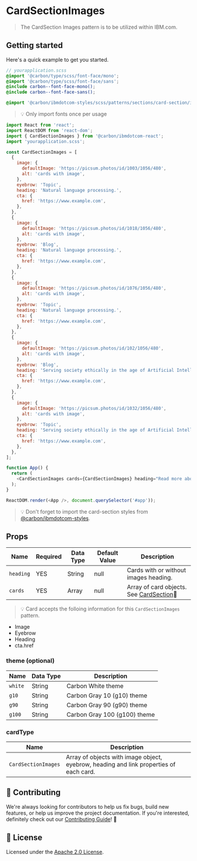 # CardSectionImages

> The CardSection Images pattern is to be utilized within IBM.com.

## Getting started

Here's a quick example to get you started.

```scss
// yourapplication.scss
@import '@carbon/type/scss/font-face/mono';
@import '@carbon/type/scss/font-face/sans';
@include carbon--font-face-mono();
@include carbon--font-face-sans();

@import '@carbon/ibmdotcom-styles/scss/patterns/sections/card-section/index';
```

> 💡 Only import fonts once per usage

```javascript
import React from 'react';
import ReactDOM from 'react-dom';
import { CardSectionImages } from '@carbon/ibmdotcom-react';
import 'yourapplication.scss';

const CardSectionImages = [
  {
    image: {
      defaultImage: 'https://picsum.photos/id/1003/1056/480',
      alt: 'cards with image',
    },
    eyebrow: 'Topic',
    heading: 'Natural language processing.',
    cta: {
      href: 'https://www.example.com',
    },
  },
  {
    image: {
      defaultImage: 'https://picsum.photos/id/1018/1056/480',
      alt: 'cards with image',
    },
    eyebrow: 'Blog',
    heading: 'Natural language processing.',
    cta: {
      href: 'https://www.example.com',
    },
  },
  {
    image: {
      defaultImage: 'https://picsum.photos/id/1076/1056/480',
      alt: 'cards with image',
    },
    eyebrow: 'Topic',
    heading: 'Natural language processing.',
    cta: {
      href: 'https://www.example.com',
    },
  },
  {
    image: {
      defaultImage: 'https://picsum.photos/id/102/1056/480',
      alt: 'cards with image',
    },
    eyebrow: 'Blog',
    heading: 'Serving society ethically in the age of Artificial Intelligence.',
    cta: {
      href: 'https://www.example.com',
    },
  },
  {
    image: {
      defaultImage: 'https://picsum.photos/id/1032/1056/480',
      alt: 'cards with image',
    },
    eyebrow: 'Topic',
    heading: 'Serving society ethically in the age of Artificial Intelligence.',
    cta: {
      href: 'https://www.example.com',
    },
  },
];

function App() {
  return (
    <CardSectionImages cards={CardSectionImages} heading="Read more about it" />
  );
}

ReactDOM.render(<App />, document.querySelector('#app'));
```

> 💡 Don't forget to import the card-section styles from
> [@carbon/ibmdotcom-styles](https://github.com/carbon-design-system/ibm-dotcom-library/blob/master/packages/styles).

## Props

| Name      | Required | Data Type | Default Value | Description                                                                                                                                                                   |
| --------- | -------- | --------- | ------------- | ----------------------------------------------------------------------------------------------------------------------------------------------------------------------------- |
| `heading` | YES      | String    | null          | Cards with or without images heading.                                                                                                                                         |
| `cards`   | YES      | Array     | null          | Array of card objects. See [CardSection](https://github.com/carbon-design-system/ibm-dotcom-library/tree/master/packages/react/src/patterns/sections/CardSection/README.md)👀 |

> 💡 Card accepts the folloing information for this `CardSectionImages` pattern.

- Image
- Eyebrow
- Heading
- cta.href

### theme (optional)

| Name    | Data Type | Description                  |
| ------- | --------- | ---------------------------- |
| `white` | String    | Carbon White theme           |
| `g10`   | String    | Carbon Gray 10 (g10) theme   |
| `g90`   | String    | Carbon Gray 90 (g90) theme   |
| `g100`  | String    | Carbon Gray 100 (g100) theme |

### cardType

| Name                | Description                                                                            |
| ------------------- | -------------------------------------------------------------------------------------- |
| `CardSectionImages` | Array of objects with image object, eyebrow, heading and link properties of each card. |

## 🙌 Contributing

We're always looking for contributors to help us fix bugs, build new features,
or help us improve the project documentation. If you're interested, definitely
check out our
[Contributing Guide](https://github.com/carbon-design-system/ibm-dotcom-library/blob/master/.github/CONTRIBUTING.md)!
👀

## 📝 License

Licensed under the
[Apache 2.0 License](https://github.com/carbon-design-system/ibm-dotcom-library/blob/master/LICENSE).
